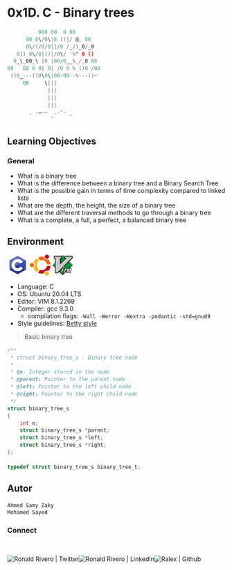 # 0x1D. C - Binary trees

``` c
          000 00  0 00
      00 0\/0\|0 ()|/ @, 00
      0\/(/0/0||/0 /_/)_0/_0
   0() 0\/0|()|/0\/ '%" 0 ()
  0_\_00_\ |0 |00/0__%_/_0 00
00   00 0 0| 0| /0 0 % ()0 /00
 ()0_---()0\0\|00-00--%---()~
     00     \|||
             |||
             |||
             |||
       , -=-~  .-^- _
              `
```

## Learning Objectives

### General

* What is a binary tree
* What is the difference between a binary tree and a Binary Search Tree
* What is the possible gain in terms of time complexity compared to linked lists
* What are the depth, the height, the size of a binary tree
* What are the different traversal methods to go through a binary tree
* What is a complete, a full, a perfect, a balanced binary tree

## Environment

<div>

<a  href="https://www.cprogramming.com/"  target="_blank"><img  height="48px"  src="https://raw.githubusercontent.com/ralexrivero/xelar_theme_profile/main/icons/language_c-programming.svg"  alt="C programming language"  ></a>
<a  href="https://ubuntu.com/"  target="_blank"><img  height="48px"  src="https://raw.githubusercontent.com/ralexrivero/xelar_theme_profile/main/icons/ubuntu-icon.svg"  alt="C programming language"></a>
<a  href="https://www.vim.org/"  target="_blank"><img  height="48px"  src="https://raw.githubusercontent.com/ralexrivero/xelar_theme_profile/main/icons/Vimlogo.svg"  alt="C programming language"></a>

</div>

* Language: C
* OS: Ubuntu 20.04 LTS
* Editor: VIM 8.1.2269
* Compiler: gcc 9.3.0
  * compilation flags: ```-Wall -Werror -Wextra -pedantic -std=gnu89```
* Style guidelines: [Betty style](https://github.com/holbertonschool/Betty/wiki)

> Basic binary tree

```c
/**
 * struct binary_tree_s - Binary tree node
 *
 * @n: Integer stored in the node
 * @parent: Pointer to the parent node
 * @left: Pointer to the left child node
 * @right: Pointer to the right child node
 */
struct binary_tree_s
{
    int n;
    struct binary_tree_s *parent;
    struct binary_tree_s *left;
    struct binary_tree_s *right;
};

typedef struct binary_tree_s binary_tree_t;
```

## Autor

```bash
Ahmed Samy Zaky
Mohamed Sayed
```

### Connect

<br>
<div>
<a href="https://twitter.com/ralex_uy" target="_blank">  <img align="left" alt="Ronald Rivero | Twitter" src="https://img.shields.io/twitter/follow/ralex_uy?style=social"/> </a>

<a href="https://www.linkedin.com/in/ronald-rivero/" target="_blank">  <img align="left" alt="Ronald Rivero | LinkedIn" src="https://img.shields.io/badge/LinkedIn-+24K-blue?style=social&logo=linkedin"/> </a>

<a href="https://github.com/ralexrivero/" target="_blank">  <img align="left" src="https://img.shields.io/github/followers/ralexrivero?style=social" alt="Ralex | Github"> </a>
</br>
</div>
